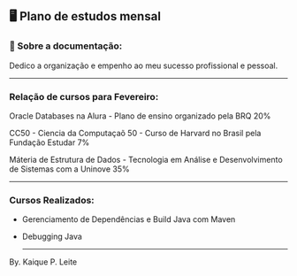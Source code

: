 ##  🖥️  Plano de estudos mensal 



### 📝 Sobre a documentação: 

Dedico a organização e empenho ao meu sucesso profissional e pessoal.


----------------------------------------------------------------------------------

### Relação de cursos para Fevereiro:
Oracle Databases na Alura - Plano de ensino organizado pela BRQ
20% 

CC50 - Ciencia da Computaçaõ 50 - Curso de Harvard no Brasil pela Fundação Estudar
7% 

Máteria de Estrutura de Dados - Tecnologia em Análise e Desenvolvimento de Sistemas com a Uninove
35%

  ---------------------------------------------------------------

  ### 

### Cursos Realizados:

- Gerenciamento de Dependências e Build Java com Maven

- Debugging Java

  ------------------------------------------------------------------------------------------------------

 By. Kaique P. Leite
